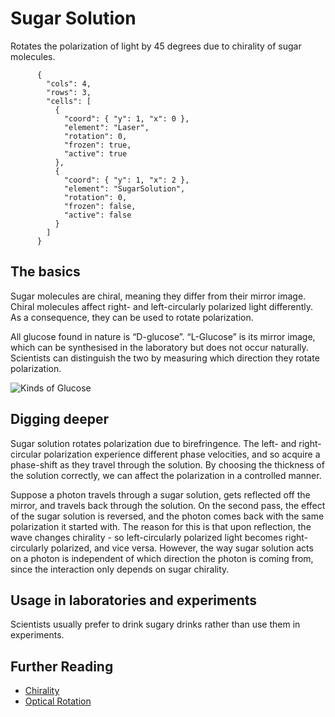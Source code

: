# Sugar Solution

Rotates the polarization of light by 45 degrees due to chirality of sugar molecules.

```{quantum-board}
      {
        "cols": 4,
        "rows": 3,
        "cells": [
          {
            "coord": { "y": 1, "x": 0 },
            "element": "Laser",
            "rotation": 0,
            "frozen": true,
            "active": true
          },
          {
            "coord": { "y": 1, "x": 2 },
            "element": "SugarSolution",
            "rotation": 0,
            "frozen": false,
            "active": false
          }
        ]
      }
```

## The basics

Sugar molecules are chiral, meaning they differ from their mirror image. Chiral molecules affect right- and left-circularly polarized light differently. As a consequence, they can be used to rotate polarization.

All glucose found in nature is “D-glucose”. “L-Glucose” is its mirror image, which can be synthesised in the laboratory but does not occur naturally. Scientists can distinguish the two by measuring which direction they rotate polarization.

![Kinds of Glucose](https://s3-eu1.ixquick.com/cgi-bin/serveimage?url=https:%2F%2Fqph.fs.quoracdn.net%2Fmain-qimg-de848af8d44207b6a19458c340dc99c0.webp&sp=924c33fd7d8a6f5bf074f3028fe1610b)

## Digging deeper

Sugar solution rotates polarization due to birefringence. The left- and right-circular polarization experience different phase velocities, and so acquire a phase-shift as they travel through the solution. By choosing the thickness of the solution correctly, we can affect the polarization in a controlled manner.

Suppose a photon travels through a sugar solution, gets reflected off the mirror, and travels back through the solution. On the second pass, the effect of the sugar solution is reversed, and the photon comes back with the same polarization it started with. The reason for this is that upon reflection, the wave changes chirality - so left-circularly polarized light becomes right-circularly polarized, and vice versa. However, the way sugar solution acts on a photon is independent of which direction the photon is coming from, since the interaction only depends on sugar chirality.

## Usage in laboratories and experiments

Scientists usually prefer to drink sugary drinks rather than use them in experiments.

## Further Reading

* [Chirality](https://en.wikipedia.org/wiki/Chirality_(chemistry))
* [Optical Rotation](https://en.wikipedia.org/wiki/Optical_rotation)
